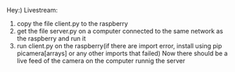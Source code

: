 Hey:)
Livestream:
1. copy the file client.py to the raspberry
2. get the file server.py on a computer connected to the same network as the raspberry and run it
3. run client.py on the raspberry(if there are import error, install using pip picamera[arrays] or any other imports that failed)
Now there should be a live feed of the camera on the computer runnig the server
